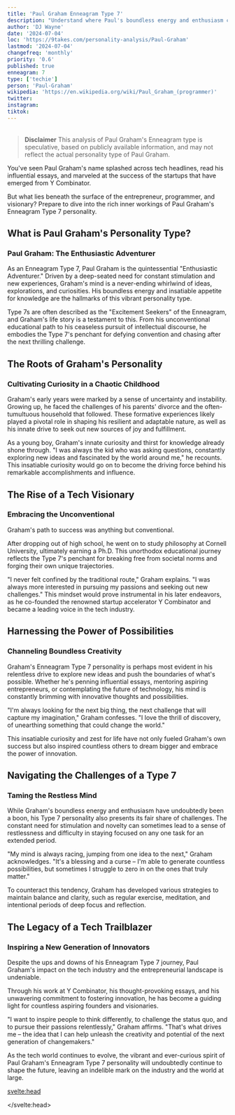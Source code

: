 ```yaml
---
title: 'Paul Graham Enneagram Type 7'
description: "Understand where Paul's boundless energy and enthusiasm comes from and explore what is going behind his eyes"
author: 'DJ Wayne'
date: '2024-07-04'
loc: 'https://9takes.com/personality-analysis/Paul-Graham'
lastmod: '2024-07-04'
changefreq: 'monthly'
priority: '0.6'
published: true
enneagram: 7
type: ['techie']
person: 'Paul-Graham'
wikipedia: 'https://en.wikipedia.org/wiki/Paul_Graham_(programmer)'
twitter:
instagram:
tiktok:
---
```


<!-- graham paul
paul graham on lisp
photographer paul graham
ansi common lisp
paul graham linkedin
paul graham startup
paul graham yc
paul graham paintings
paul graham on writing
https://claude.ai/chat/f4188ad1-f53a-48bc-8c0d-6c17006ae68a

-->

<script>
	import  PopCard  from "$lib/components/atoms/PopCard.svelte";
import BlogPurpose from '$lib/components/blog/BlogPurpose.svelte'
</script>
<div
	style="display: flex;
    justify-content: center;
    margin: 1rem 0;
	"
>
	<PopCard
		image={`/types/7s/${'Paul-Graham'}.webp`}
		showIcon={false}
		enneagramType="7"
		displayText="Paul Graham"
		subtext=""
	/>
</div>

> **Disclaimer** This analysis of Paul Graham's Enneagram type is speculative, based on publicly available information, and may not reflect the actual personality type of Paul Graham.

<p class="firstLetter">You've seen Paul Graham's name splashed across tech headlines, read his influential essays, and marveled at the success of the startups that have emerged from Y Combinator. </p>

But what lies beneath the surface of the entrepreneur, programmer, and visionary? Prepare to dive into the rich inner workings of Paul Graham's Enneagram Type 7 personality.

## What is Paul Graham's Personality Type?

### Paul Graham: The Enthusiastic Adventurer

As an Enneagram Type 7, Paul Graham is the quintessential "Enthusiastic Adventurer." Driven by a deep-seated need for constant stimulation and new experiences, Graham's mind is a never-ending whirlwind of ideas, explorations, and curiosities. His boundless energy and insatiable appetite for knowledge are the hallmarks of this vibrant personality type.

Type 7s are often described as the "Excitement Seekers" of the Enneagram, and Graham's life story is a testament to this. From his unconventional educational path to his ceaseless pursuit of intellectual discourse, he embodies the Type 7's penchant for defying convention and chasing after the next thrilling challenge.

## The Roots of Graham's Personality

### Cultivating Curiosity in a Chaotic Childhood

Graham's early years were marked by a sense of uncertainty and instability. Growing up, he faced the challenges of his parents' divorce and the often-tumultuous household that followed. These formative experiences likely played a pivotal role in shaping his resilient and adaptable nature, as well as his innate drive to seek out new sources of joy and fulfillment.

As a young boy, Graham's innate curiosity and thirst for knowledge already shone through. "I was always the kid who was asking questions, constantly exploring new ideas and fascinated by the world around me," he recounts. This insatiable curiosity would go on to become the driving force behind his remarkable accomplishments and influence.

## The Rise of a Tech Visionary

### Embracing the Unconventional

Graham's path to success was anything but conventional.

After dropping out of high school, he went on to study philosophy at Cornell University, ultimately earning a Ph.D. This unorthodox educational journey reflects the Type 7's penchant for breaking free from societal norms and forging their own unique trajectories.

"I never felt confined by the traditional route," Graham explains. "I was always more interested in pursuing my passions and seeking out new challenges." This mindset would prove instrumental in his later endeavors, as he co-founded the renowned startup accelerator Y Combinator and became a leading voice in the tech industry.

## Harnessing the Power of Possibilities

### Channeling Boundless Creativity

Graham's Enneagram Type 7 personality is perhaps most evident in his relentless drive to explore new ideas and push the boundaries of what's possible. Whether he's penning influential essays, mentoring aspiring entrepreneurs, or contemplating the future of technology, his mind is constantly brimming with innovative thoughts and possibilities.

"I'm always looking for the next big thing, the next challenge that will capture my imagination," Graham confesses. "I love the thrill of discovery, of unearthing something that could change the world."

This insatiable curiosity and zest for life have not only fueled Graham's own success but also inspired countless others to dream bigger and embrace the power of innovation.

## Navigating the Challenges of a Type 7

### Taming the Restless Mind

While Graham's boundless energy and enthusiasm have undoubtedly been a boon, his Type 7 personality also presents its fair share of challenges. The constant need for stimulation and novelty can sometimes lead to a sense of restlessness and difficulty in staying focused on any one task for an extended period.

"My mind is always racing, jumping from one idea to the next," Graham acknowledges. "It's a blessing and a curse – I'm able to generate countless possibilities, but sometimes I struggle to zero in on the ones that truly matter."

To counteract this tendency, Graham has developed various strategies to maintain balance and clarity, such as regular exercise, meditation, and intentional periods of deep focus and reflection.

<BlogPurpose/>

## The Legacy of a Tech Trailblazer

### Inspiring a New Generation of Innovators

Despite the ups and downs of his Enneagram Type 7 journey, Paul Graham's impact on the tech industry and the entrepreneurial landscape is undeniable.

Through his work at Y Combinator, his thought-provoking essays, and his unwavering commitment to fostering innovation, he has become a guiding light for countless aspiring founders and visionaries.

"I want to inspire people to think differently, to challenge the status quo, and to pursue their passions relentlessly," Graham affirms. "That's what drives me – the idea that I can help unleash the creativity and potential of the next generation of changemakers."

As the tech world continues to evolve, the vibrant and ever-curious spirit of Paul Graham's Enneagram Type 7 personality will undoubtedly continue to shape the future, leaving an indelible mark on the industry and the world at large.

<svelte:head>

<script type="application/ld+json">
{
  "@context": "http://schema.org",
  "@graph": [
    {
      "@type": "Article",
      "articleBody": "You've seen Paul Graham's name splashed across tech headlines, read his influential essays, and marveled at the success of the startups that have emerged from Y Combinator. But what lies beneath the surface of this renowned entrepreneur, programmer, and visionary? Prepare to delve into the rich inner workings of Paul Graham's Enneagram Type 7 personality.\n\nAs an Enneagram Type 7, Paul Graham is the quintessential \"Enthusiastic Adventurer.\" Driven by a deep-seated need for constant stimulation and new experiences, Graham's mind is a never-ending whirlwind of ideas, explorations, and curiosities. His boundless energy and insatiable appetite for knowledge are the hallmarks of this vibrant personality type.\n\nGraham's early years were marked by a sense of uncertainty and instability. Growing up, he faced the challenges of his parents' divorce and the often-tumultuous household that followed. These formative experiences likely played a pivotal role in shaping his resilient and adaptable nature, as well as his innate drive to seek out new sources of joy and fulfillment.\n\nGraham's path to success was anything but conventional. After dropping out of high school, he went on to study philosophy at Cornell University, ultimately earning a Ph.D. This unorthodox educational journey reflects the Type 7's penchant for breaking free from societal norms and forging their own unique trajectories.\n\nGraham's Enneagram Type 7 personality is perhaps most evident in his relentless drive to explore new ideas and push the boundaries of what's possible. Whether he's penning influential essays, mentoring aspiring entrepreneurs, or contemplating the future of technology, his mind is constantly brimming with innovative thoughts and possibilities.\n\nWhile Graham's boundless energy and enthusiasm have undoubtedly been a boon, his Type 7 personality also presents its fair share of challenges. The constant need for stimulation and novelty can sometimes lead to a sense of restlessness and difficulty in staying focused on any one task for an extended period.\n\nDespite the ups and downs of his Enneagram Type 7 journey, Paul Graham's impact on the tech industry and the entrepreneurial landscape is undeniable. Through his work at Y Combinator, his thought-provoking essays, and his unwavering commitment to fostering innovation, he has become a guiding light for countless aspiring founders and visionaries.",
      "creator" : ["DJ Wayne"],
      "author": {
        "@type": "Person",
        "name": "DJ Wayne",
        "sameAs": ["https://www.instagram.com/djwayne3/", "https://www.youtube.com/@djwayne3", "https://www.linkedin.com/in/davidtwayne/", "https://twitter.com/djwayne3"
        ]
        },
      "dateModified": {
        "@type": "Date",
        "@value": "2024-07-04"
      },
      "datePublished": {
        "@type": "Date",
        "@value": "2024-07-04"
      },
      "description": "This blog post examines the Enneagram Type 7 personality of renowned entrepreneur and programmer Paul Graham, exploring his vibrant inner world, his unconventional path to success, and his impact on the tech industry.",
      "headline": "Unleashing the Boundless Energy of the Enneagram Type 7: Diving into Paul Graham's Vibrant Inner World",
      "image": {
        "@type": "ImageObject",
        "height": 900,
        "url": "https://9takes.com/personality-analysis/Paul-Graham.png",
        "width": 900
      },
      "mainEntityOfPage": {
        "@id": "https://9takes.com/types/7s/Paul-Graham.webp",
        "@type": "WebPage"
      },
      "mentions": {
        "@type": "Person",
        "name": "Paul Graham",
        "sameAs": ["https://en.wikipedia.org/wiki/Paul_Graham_(programmer)", "https://twitter.com/paulg", "https://www.ycombinator.com/"]
      },
      "publisher": {
        "@type": "Organization",
        "sameAs": ["https://www.instagram.com/9takesdotcom/", "https://twitter.com/9takesdotcom"],
        "logo": {
          "@type": "ImageObject",
          "url": "https://9takes.com/brand/aero.png"
        },
        "name": "9takes"
      }
    },
    {
      "@type": "FAQPage",
      "mainEntity": [
        {
          "@type": "Question",
          "acceptedAnswer": {
            "@type": "Answer",
            "text": "Paul Graham is an Enneagram Type 7, also known as the \"Enthusiastic Adventurer.\" This personality type is characterized by a deep-seated need for constant stimulation and new experiences, which is evident in Graham's restless mind, boundless energy, and insatiable appetite for knowledge and exploration."
          },
          "name": "What is Paul Graham's personality type?"
        },
        {
          "@type": "Question",
          "acceptedAnswer": {
            "@type": "Answer",
            "text": "Enneagram Type 7s are often described as the \"Excitement Seekers\" of the Enneagram, and Graham's life story is a testament to this. His unconventional educational path, his ceaseless pursuit of intellectual discourse, and his relentless drive to explore new ideas and push the boundaries of what's possible are all hallmarks of the Type 7 personality."
          },
          "name": "What are the characteristics of an Enneagram Type 7?"
        },
        {
          "@type": "Question",
          "acceptedAnswer": {
            "@type": "Answer",
            "text": "Graham's early life was marked by a sense of uncertainty and instability, as he faced the challenges of his parents' divorce and a tumultuous household. These formative experiences likely played a role in shaping his resilient and adaptable nature, as well as his drive to seek out new sources of joy and fulfillment."
          },
          "name": "How did Paul Graham's childhood shape his personality?"
        },
        {
          "@type": "Question",
          "acceptedAnswer": {
            "@type": "Answer",
            "text": "While Graham's boundless energy and enthusiasm have been a boon, his Type 7 personality also presents its fair share of challenges. The constant need for stimulation and novelty can sometimes lead to a sense of restlessness and difficulty in staying focused on any one task for an extended period. To counteract this, Graham has developed strategies like exercise, meditation, and intentional periods of deep focus."
          },
          "name": "What are the challenges associated with Paul Graham's Enneagram Type 7 personality?"
        },
        {
          "@type": "Question",
          "acceptedAnswer": {
            "@type": "Answer",
            "text": "Despite the ups and downs of his Enneagram Type 7 journey, Paul Graham's impact on the tech industry and the entrepreneurial landscape is undeniable. Through his work at Y Combinator, his thought-provoking essays, and his unwavering commitment to fostering innovation, he has become a guiding light for countless aspiring founders and visionaries."
          },
          "name": "What is Paul Graham's legacy and impact?"
        }
      ]
    }
  ]
}
</script>

</svelte:head>

<style lang="scss">
</style>
